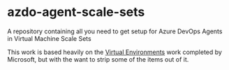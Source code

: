 # azdo-agent-scale-sets
A repository containing all you need to get setup for Azure DevOps Agents in Virtual Machine Scale Sets

This work is based heavily on the [Virtual Environments](https://github.com/actions/virtual-environments) work completed by Microsoft, but with the want to strip some of the items out of it.